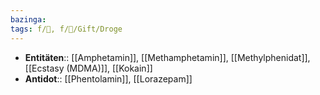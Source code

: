 ```yaml
---
bazinga: 
tags: f/💭, f/🍄/Gift/Droge
---
```

- **Entitäten**:: [[Amphetamin]], [[Methamphetamin]], [[Methylphenidat]], [[Ecstasy (MDMA)]], [[Kokain]]
- **Antidot**:: [[Phentolamin]], [[Lorazepam]]